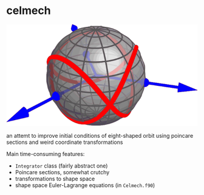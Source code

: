 # celmech

![](./docs/img/sphere-small-transp_vec.svg)


an attemt to improve initial conditions of eight-shaped orbit using poincare sections and weird coordinate transformations

Main time-consuming features:

*  `Integrator` class (fairly abstract one)
*  Poincare sections, somewhat crutchy
*  transformations to shape space
* shape space Euler-Lagrange equations (in `Celmech.f90`)



